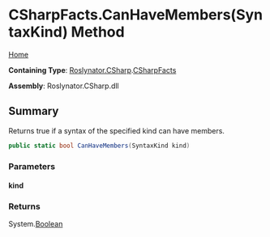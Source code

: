 # CSharpFacts\.CanHaveMembers\(SyntaxKind\) Method <a name="_Top"></a>

[Home](../../../../README.md)

**Containing Type**: [Roslynator.CSharp](../../README.md#_Top)\.[CSharpFacts](../README.md#_Top)

**Assembly**: Roslynator\.CSharp\.dll

## Summary

Returns true if a syntax of the specified kind can have members\.

```csharp
public static bool CanHaveMembers(SyntaxKind kind)
```

### Parameters

#### kind

### Returns

System\.[Boolean](https://docs.microsoft.com/en-us/dotnet/api/system.boolean)

